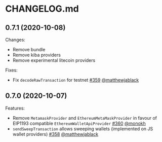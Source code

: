 # CHANGELOG.md

## 0.7.1 (2020-10-08)

Changes:

- Remove bundle
- Remove kiba providers
- Remove experimental litecoin providers

Fixes:

- Fix `decodeRawTransaction` for testnet [#359](https://github.com/liquality/chainabstractionlayer/pull/359) [@matthewjablack](https://github.com/matthewjablack)

## 0.7.0 (2020-10-07)

Features:

- Remove `MetamaskProvider` and `EthereumMetaMaskProvider` in favour of EIP1193 compatible `EthereumWalletApiProvider` [#360](https://github.com/liquality/chainabstractionlayer/pull/360) [@monokh](https://github.com/monokh)
- `sendSweepTransaction` allows sweeping wallets (implemented on JS wallet providers) [#358](https://github.com/liquality/chainabstractionlayer/pull/358) [@matthewjablack](https://github.com/matthewjablack)
